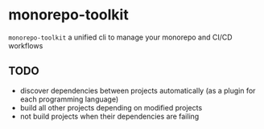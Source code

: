 # monorepo-toolkit

`monorepo-toolkit` a unified cli to manage your monorepo and CI/CD workflows

## TODO

- discover dependencies between projects automatically (as a plugin for each programming language)
- build all other projects depending on modified projects
- not build projects when their dependencies are failing

